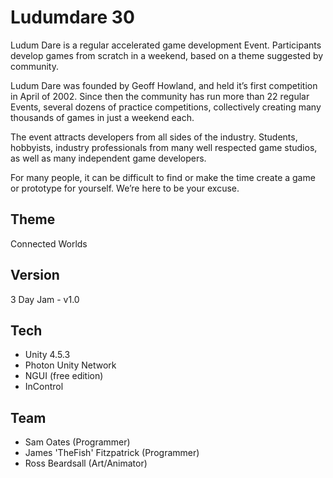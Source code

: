 Ludumdare 30
=========

Ludum Dare is a regular accelerated game development Event.  Participants develop games from scratch in a weekend, based on a theme suggested by community.

Ludum Dare was founded by Geoff Howland, and held it’s first competition in April of 2002. Since then the community has run more than 22 regular Events, several dozens of practice competitions, collectively creating many thousands of games in just a weekend each.

The event attracts developers from all sides of the industry. Students, hobbyists, industry professionals from many well respected game studios, as well as many independent game developers.

For many people, it can be difficult to find or make the time create a game or prototype for yourself. We’re here to be your excuse.

Theme
---------

 Connected Worlds

Version
----

 3 Day Jam - v1.0

Tech
-----------

 * Unity 4.5.3
 * Photon Unity Network
 * NGUI (free edition)
 * InControl

Team
---------

 * Sam Oates (Programmer)
 * James 'TheFish' Fitzpatrick (Programmer)
 * Ross Beardsall (Art/Animator)